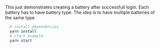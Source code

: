 This just demonstrates creating a battery after successfull login. Each battery has to have battery type. The idea is to have multiple batteries of the same type.

```bash
  # install dependencies
  yarn install
  # start example
  yarn start
```